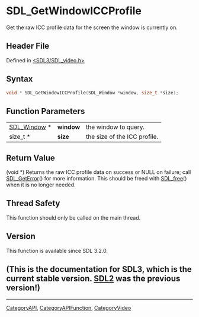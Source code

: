 # SDL_GetWindowICCProfile

Get the raw ICC profile data for the screen the window is currently on.

## Header File

Defined in [<SDL3/SDL_video.h>](https://github.com/libsdl-org/SDL/blob/main/include/SDL3/SDL_video.h)

## Syntax

```c
void * SDL_GetWindowICCProfile(SDL_Window *window, size_t *size);
```

## Function Parameters

|                            |            |                              |
| -------------------------- | ---------- | ---------------------------- |
| [SDL_Window](SDL_Window) * | **window** | the window to query.         |
| size_t *                   | **size**   | the size of the ICC profile. |

## Return Value

(void *) Returns the raw ICC profile data on success or NULL on failure;
call [SDL_GetError](SDL_GetError)() for more information. This should be
freed with [SDL_free](SDL_free)() when it is no longer needed.

## Thread Safety

This function should only be called on the main thread.

## Version

This function is available since SDL 3.2.0.

## (This is the documentation for SDL3, which is the current stable version. [SDL2](https://wiki.libsdl.org/SDL2/) was the previous version!)



----
[CategoryAPI](CategoryAPI), [CategoryAPIFunction](CategoryAPIFunction), [CategoryVideo](CategoryVideo)

